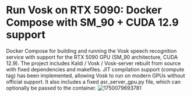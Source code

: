 # Run Vosk on RTX 5090: Docker Compose with SM_90 + CUDA 12.9 support

Docker Compose for building and running the Vosk speech recognition service with support for the RTX 5090 GPU (SM_90 architecture, CUDA 12.9).
The project includes Kaldi / Vosk / Vosk-server rebuilt from source with fixed dependencies and makefiles.
JIT compilation support (compute tag) has been implemented, allowing Vosk to run on modern GPUs without official support.
It also includes a fixed asr_server_gpu.py file, which can optionally be passed to the container.
![1750079693781](https://github.com/user-attachments/assets/c5390e7d-6219-4d17-9a97-f869cd291f9a)
